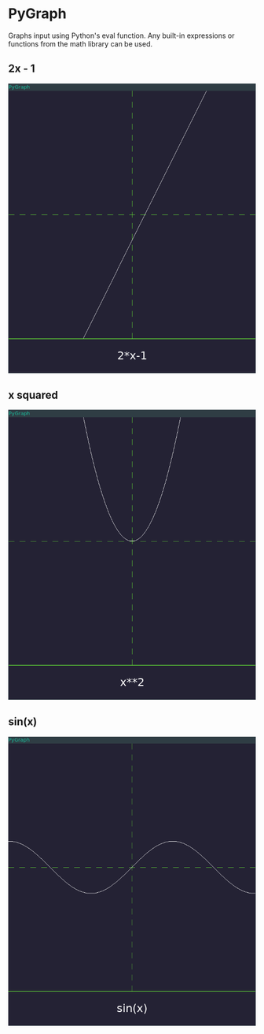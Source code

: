 # PyGraph
Graphs input using Python's eval function. Any built-in expressions or functions from the math library can be used.

## 2x - 1
![Image of function being graphed](screenshots/x.png)

## x squared
![Image of function being graphed](screenshots/x_squared.png)

## sin(x)
![Image of function being graphed](screenshots/sin_x.png)